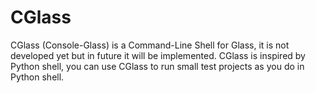# CGlass
CGlass (Console-Glass) is a Command-Line Shell for Glass, it is not developed yet but in future it will be implemented.
CGlass is inspired by Python shell, you can use CGlass to run small test projects as you do in Python shell.
